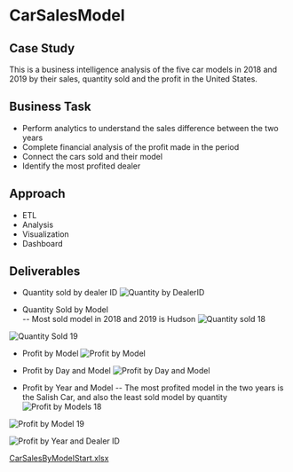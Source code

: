 # CarSalesModel
## Case Study 
This is a business intelligence analysis of the five car models in 2018 and 2019 by their sales, quantity sold and the profit in the United States. 
## Business Task 
- Perform analytics to understand the sales difference between the two years
- Complete financial analysis of the profit made in the period
- Connect the cars sold and their model 
- Identify the most profited dealer 

## Approach 
- ETL 
- Analysis 
- Visualization 
- Dashboard 

## Deliverables 
- Quantity sold by dealer ID 
![Quantity by DealerID](https://user-images.githubusercontent.com/97398702/204084258-2e8c17f0-f6e7-4d8e-a008-ae1f51114c8e.png)


- Quantity Sold by Model  
-- Most sold model in 2018 and 2019 is Hudson 
![Quantity sold 18](https://user-images.githubusercontent.com/97398702/204084312-7e9c4b81-30af-4772-9e64-a67d9e6d6ba9.png)

![Quantity Sold 19](https://user-images.githubusercontent.com/97398702/204084317-6218777c-1853-44a4-9c94-60cd84086008.png)



- Profit by Model 
![Profit by Model ](https://user-images.githubusercontent.com/97398702/204084327-aeadda4b-2d12-4739-ac3c-626737e58550.png)



- Profit by Day and Model 
![Profit by Day and Model](https://user-images.githubusercontent.com/97398702/204084360-dc7532b5-38cb-436a-a196-53f6b6e1dbbf.png)



- Profit by Year and Model 
-- The most profited model in the two years is the Salish Car, and also the least sold model by quantity
![Profit by Models 18](https://user-images.githubusercontent.com/97398702/204084863-3346a975-7342-45c7-a26b-d46ea4aebfb4.png)

![Profit by Model 19](https://user-images.githubusercontent.com/97398702/204084871-ef3d4175-3816-4505-b100-9d061252f2f1.png)



![Profit by Year and Dealer ID](https://user-images.githubusercontent.com/97398702/204084365-0bd6df75-c3bf-4f55-af18-6801cacfa3db.png)

[CarSalesByModelStart.xlsx](https://github.com/AbdulAfeez001/CarSalesModel/files/10096063/CarSalesByModelStart.xlsx)




